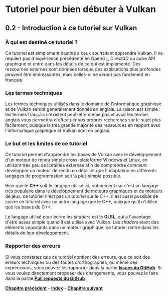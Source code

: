 # Tutoriel pour bien débuter à Vulkan
## 0.2 - Introduction à ce tutoriel sur Vulkan

### À qui est destiné ce tutoriel ?
Ce tutoriel est simplement destiné à ceux souhaitant apprendre Vulkan. Il ne requiert pas d'expérience précédente en OpenGL, Direct3D ou autre API graphique et entre dans les détails de ce qui est implémenté. Des ressources externes sont données lorsque des explications plus profondes peuvent être intéressantes, mais celles-ci ne seront pas forcément en français.

### Les termes techniques
Les termes techniques utilisés dans le domaine de l'informatique graphique et de Vulkan seront généralement donnés en anglais. La raison est simple : les termes français n'existent peut-être même pas et avoir les termes anglais vous permettra d'effectuer vos propres recherches sur le sujet plus facilement, puisque la très grande majorité des ressources en rapport avec l'informatique graphique et Vulkan sont en anglais.

### Le but et les limites de ce tutoriel
Ce tutoriel permet d'apprendre les bases de Vulkan avec le développement d'un moteur de rendu simple cross-plateforme Windows et Linux, en utilisant très peu de librairies externes afin de comprendre comment développer un moteur de rendu en détail et que l'adaptation en différents langages de programmation soit la plus simple possible.

Bien que le **C++** soit le langage utilisé ici, notamment car c'est un langage très populaire dans le développement de moteurs graphiques et de moteurs de jeux, ce tutoriel n'est pas un tutoriel sur le C++. Il est aussi possible de suivre ce tutoriel avec un autre langage que le C++, puisque qu'il n'utilise que les bases du C++.

Le langage utilisé pour écrire les *shaders* est le **GLSL**, qui a l'avantage d'être assez simple quand il est utilisé avec Vulkan. Les *shaders* étant des éléments importants dans un moteur graphique, ce tutoriel rentre dans les détails de leur développement.

### Rapporter des erreurs
Si vous constatez que ce tutoriel contient des erreurs, que ce soit des erreurs techniques ou des fautes d'orthographes, ou même des imprécisions, vous pouvez les rapporter dans la partie [**Issues du GitHub**](https://github.com/ZaOniRinku/TutorielVulkanFR/issues). Si vous voulez directement proposer des changements, vous pouvez le faire dans la partie [**Pull requests du GitHub**](https://github.com/ZaOniRinku/TutorielVulkanFR/pulls).

[**Chapitre précédent**](1.md) - [**Index**](../index.md) - [**Chapitre suivant**](3.md)

